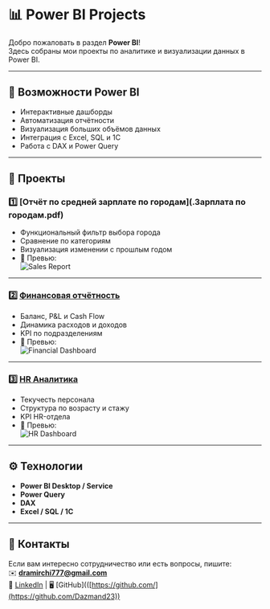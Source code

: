 # 📊 Power BI Projects

Добро пожаловать в раздел **Power BI**!  
Здесь собраны мои проекты по аналитике и визуализации данных в Power BI.  

---

## 🚀 Возможности Power BI
- Интерактивные дашборды  
- Автоматизация отчётности  
- Визуализация больших объёмов данных  
- Интеграция с Excel, SQL и 1С  
- Работа с DAX и Power Query  

---

## 📂 Проекты

### 1️⃣ [Отчёт по средней зарплате по городам](.Зарплата по городам.pdf)
- Функциональный фильтр выбора города
- Сравнение по категориям
- Визуализация изменении с прошлым годом
- 📸 Превью:  
  ![Sales Report](./images/sales_report_preview.png)

---

### 2️⃣ [Финансовая отчётность](./Financial_Dashboard)
- Баланс, P&L и Cash Flow  
- Динамика расходов и доходов  
- KPI по подразделениям  
- 📸 Превью:  
  ![Financial Dashboard](./images/finance_preview.png)

---

### 3️⃣ [HR Аналитика](./HR_Analytics)
- Текучесть персонала  
- Структура по возрасту и стажу  
- KPI HR-отдела  
- 📸 Превью:  
  ![HR Dashboard](./images/hr_preview.png)

---

## ⚙️ Технологии
- **Power BI Desktop / Service**  
- **Power Query**  
- **DAX**  
- **Excel / SQL / 1С**  

---

## 📧 Контакты
Если вам интересно сотрудничество или есть вопросы, пишите:  
✉️ **dramirchi777@gmail.com**  
💼 [LinkedIn](www.linkedin.com/in/bekbassynov) | 🖥 [GitHub](([https://github.com/](https://github.com/Dazmand23))


